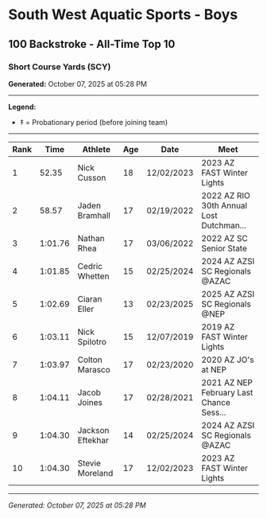 # South West Aquatic Sports - Boys
## 100 Backstroke - All-Time Top 10
### Short Course Yards (SCY)

**Generated:** October 07, 2025 at 05:28 PM

---

**Legend:**
- ‡ = Probationary period (before joining team)

---

| Rank | Time | Athlete | Age | Date | Meet |
|------|------|---------|-----|------|------|
| 1 | 52.35 | Nick Cusson | 18 | 12/02/2023 | 2023 AZ FAST Winter Lights |
| 2 | 58.57 | Jaden Bramhall | 17 | 02/19/2022 | 2022 AZ RIO 30th Annual Lost Dutchman... |
| 3 | 1:01.76 | Nathan Rhea | 17 | 03/06/2022 | 2022 AZ SC Senior State |
| 4 | 1:01.85 | Cedric Whetten | 15 | 02/25/2024 | 2024 AZ AZSI SC Regionals @AZAC |
| 5 | 1:02.69 | Ciaran Eller | 13 | 02/23/2025 | 2025 AZ AZSI SC Regionals @NEP |
| 6 | 1:03.11 | Nick Spilotro | 15 | 12/07/2019 | 2019 AZ FAST Winter Lights |
| 7 | 1:03.97 | Colton Marasco | 17 | 02/23/2020 | 2020 AZ JO's at NEP |
| 8 | 1:04.11 | Jacob Joines | 17 | 02/28/2021 | 2021 AZ NEP February Last Chance Sess... |
| 9 | 1:04.30 | Jackson Eftekhar | 14 | 02/25/2024 | 2024 AZ AZSI SC Regionals @AZAC |
| 10 | 1:04.30 | Stevie Moreland | 17 | 12/02/2023 | 2023 AZ FAST Winter Lights |

---

*Generated: October 07, 2025 at 05:28 PM*
